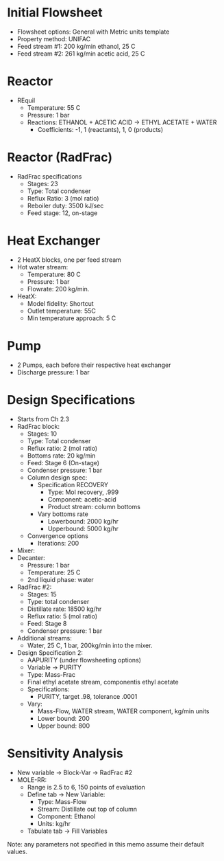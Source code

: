 # Initial Flowsheet
- Flowsheet options: General with Metric  units template
- Property method: UNIFAC
- Feed stream #1: 200 kg/min ethanol, 25 C
- Feed stream #2: 261 kg/min acetic acid, 25 C

# Reactor
- REquil
  - Temperature: 55 C
  - Pressure: 1 bar
  - Reactions: ETHANOL + ACETIC ACID -> ETHYL ACETATE + WATER
    - Coefficients: -1, 1 (reactants), 1, 0 (products)

# Reactor (RadFrac)
- RadFrac specifications
  - Stages: 23
  - Type: Total condenser
  - Reflux Ratio: 3 (mol ratio)
  - Reboiler duty: 3500 kJ/sec
  - Feed stage: 12, on-stage

# Heat Exchanger
  - 2 HeatX blocks, one per feed stream
  - Hot water stream: 
    - Temperature: 80 C
    - Pressure: 1 bar
    - Flowrate: 200 kg/min.
  - HeatX:
    - Model fidelity: Shortcut
    - Outlet temperature:  55C
    - Min temperature approach: 5 C

# Pump
  - 2 Pumps, each before their respective heat exchanger
  - Discharge pressure: 1 bar

# Design Specifications
  - Starts from Ch 2.3
  - RadFrac block:
    - Stages: 10
    - Type: Total condenser
    - Reflux ratio: 2 (mol ratio)
    - Bottoms rate: 20 kg/min
    - Feed: Stage 6 (On-stage)
    - Condenser pressure: 1 bar
    - Column design spec:
      - Specification RECOVERY
        - Type: Mol recovery, .999
        - Component: acetic-acid
        - Product stream: column bottoms
      - Vary bottoms rate
        - Lowerbound: 2000 kg/hr
        - Upperbound: 5000 kg/hr
    - Convergence options
      - Iterations: 200
  - Mixer:
  - Decanter:
    - Pressure: 1 bar
    - Temperature: 25  C
    - 2nd liquid phase: water
  - RadFrac #2:
    - Stages: 15
    - Type: total condenser
    - Distillate rate: 18500 kg/hr
    - Reflux ratio: 5 (mol  ratio)
    - Feed: Stage 8
    - Condenser pressure: 1 bar
  - Additional streams:
    - Water, 25 C, 1 bar, 200kg/min into the mixer.
  - Design Specification 2:
    - AAPURITY (under flowsheeting options)
    - Variable -> PURITY
    - Type: Mass-Frac
    - Final ethyl acetate stream, componentis ethyl acetate
    - Specifications:
      - PURITY, target .98, tolerance .0001
    - Vary:
      - Mass-Flow, WATER stream, WATER component, kg/min units
      - Lower bound: 200
      - Upper bound: 800

# Sensitivity Analysis
  - New variable -> Block-Var -> RadFrac #2
  - MOLE-RR:
    - Range is 2.5 to 6, 150 points of evaluation
    - Define tab -> New Variable:
      - Type: Mass-Flow
      - Stream: Distillate  out top of column
      - Component: Ethanol
      - Units: kg/hr
    - Tabulate  tab -> Fill Variables


Note: any parameters not specified in this memo assume their default values.